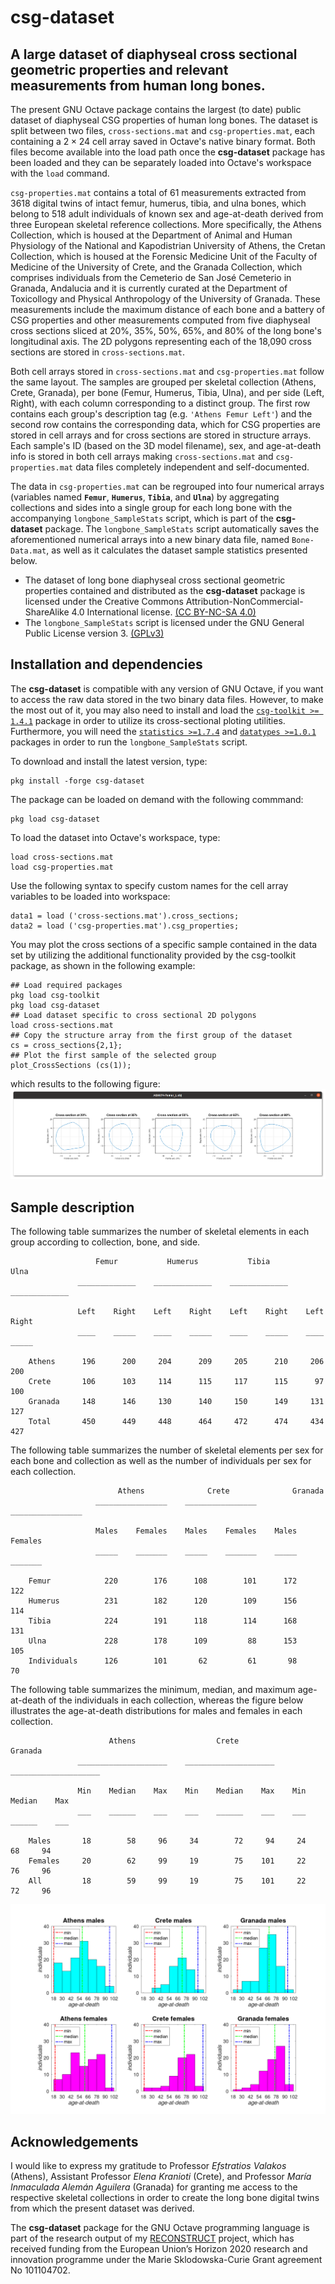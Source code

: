 # csg-dataset
## A large dataset of diaphyseal cross sectional geometric properties and relevant measurements from human long bones.

The present GNU Octave package contains the largest (to date) public dataset of diaphyseal CSG properties of human long bones. The dataset is split between two files, `cross-sections.mat` and `csg-properties.mat`, each containing a $2 \times 24$ cell array saved in Octave's native binary format. Both files become available into the load path once the **csg-dataset** package has been loaded and they can be separately loaded into Octave's workspace with the `load` command.

`csg-properties.mat` contains a total of 61 measurements extracted from 3618 digital twins of intact femur, humerus, tibia, and ulna bones, which belong to 518 adult individuals of known sex and age-at-death derived from three European skeletal reference collections. More specifically, the Athens Collection, which is housed at the Department of Animal and Human Physiology of the National and Kapodistrian University of Athens, the Cretan Collection, which is housed at the Forensic Medicine Unit of the Faculty of Medicine of the University of Crete, and the Granada Collection, which comprises individuals from the Cemeterio de San José Cemeterio in Granada, Andalucia and it is currently curated at the Department of Toxicollogy and Physical Anthropology of the University of Granada. These measurements include the maximum distance of each bone and a battery of CSG properties and other measurements computed from five diaphyseal cross sections sliced at 20%, 35%, 50%, 65%, and 80% of the long bone's longitudinal axis. The 2D polygons representing each of the 18,090 cross sections are stored in `cross-sections.mat`.

Both cell arrays stored in `cross-sections.mat` and `csg-properties.mat` follow the same layout. The samples are grouped per skeletal collection (Athens, Crete, Granada), per bone (Femur, Humerus, Tibia, Ulna), and per side (Left, Right), with each column corresponding to a distinct group. The first row contains each group's description tag (e.g. `'Athens Femur Left'`) and the second row contains the corresponding data, which for CSG properties are stored in cell arrays and for cross sections are stored in structure arrays. Each sample's ID (based on the 3D model filename), sex, and age-at-death info is stored in both cell arrays making `cross-sections.mat` and `csg-properties.mat` data files completely independent and self-documented.

The data in `csg-properties.mat` can be regrouped into four numerical arrays (variables named **`Femur`**, **`Humerus`**, **`Tibia`**, and **`Ulna`**) by aggregating collections and sides into a single group for each long bone with the accompanying `longbone_SampleStats` script, which is part of the **csg-dataset** package. The `longbone_SampleStats` script automatically saves the aforementioned numerical arrays into a new binary data file, named `Bone-Data.mat`, as well as it calculates the dataset sample statistics presented below.

* The dataset of long bone diaphyseal cross sectional geometric properties contained and distributed as the **csg-dataset** package is licensed under the Creative Commons Attribution-NonCommercial-ShareAlike 4.0 International license. [(CC BY-NC-SA 4.0)](https://creativecommons.org/licenses/by-nc-sa/4.0/)
* The `longbone_SampleStats` script is licensed under the GNU General Public License version 3. [(GPLv3)](https://www.gnu.org/licenses/gpl-3.0.en.html)

## Installation and dependencies

The **csg-dataset** is compatible with any version of GNU Octave, if you want to access the raw data stored in the two binary data files. However, to make the most out of it, you may also need to install and load the [`csg-toolkit >= 1.4.1`](https://github.com/pr0m1th3as/csg-toolkit/) package in order to utilize its cross-sectional ploting utilities. Furthermore, you will need the [`statistics >=1.7.4`](https://gnu-octave.github.io/packages/statistics/) and [`datatypes >=1.0.1`](https://github.com/pr0m1th3as/datatypes/) packages in order to run the `longbone_SampleStats` script.

To download and install the latest version, type:
```
pkg install -forge csg-dataset
```
The package can be loaded on demand with the following commmand:
```
pkg load csg-dataset
```
To load the dataset into Octave's workspace, type:
```
load cross-sections.mat
load csg-properties.mat
```
Use the following syntax to specify custom names for the cell array variables to be loaded into workspace:
```
data1 = load ('cross-sections.mat').cross_sections;
data2 = load ('csg-properties.mat').csg_properties;
```
You may plot the cross sections of a specific sample contained in the data set by utilizing the additional functionality provided by the csg-toolkit package, as shown in the following example:
```
## Load required packages
pkg load csg-toolkit
pkg load csg-dataset
## Load dataset specific to cross sectional 2D polygons
load cross-sections.mat
## Copy the structure array from the first group of the dataset
cs = cross_sections{2,1};
## Plot the first sample of the selected group
plot_CrossSections (cs(1));
```
which results to the following figure:
![Figure with femoral diaphyseal cross sections from sample ABH074-Femur_L.obj](doc/plot_cs-figure.png)
## Sample description

The following table summarizes the number of skeletal elements in each group according to collection, bone, and side.
```
                   Femur           Humerus           Tibia            Ulna
               _____________    _____________    _____________    _____________

               Left    Right    Left    Right    Left    Right    Left    Right
               ____    _____    ____    _____    ____    _____    ____    _____

    Athens      196      200     204      209     205      210     206      200
    Crete       106      103     114      115     117      115      97      100
    Granada     148      146     130      140     150      149     131      127
    Total       450      449     448      464     472      474     434      427
```
The following table summarizes the number of skeletal elements per sex for each bone and collection as well as the number of individuals per sex for each collection.
```
                        Athens              Crete              Granada
                   ________________    ________________    ________________

                   Males    Females    Males    Females    Males    Females
                   _____    _______    _____    _______    _____    _______

    Femur            220        176      108        101      172        122
    Humerus          231        182      120        109      156        114
    Tibia            224        191      118        114      168        131
    Ulna             228        178      109         88      153        105
    Individuals      126        101       62         61       98         70
```
The following table summarizes the minimum, median, and maximum age-at-death of the individuals in each collection, whereas the figure below illustrates the age-at-death distributions for males and females in each collection.
```
                      Athens                  Crete                  Granada
               ____________________    ____________________    ____________________

               Min    Median    Max    Min    Median    Max    Min    Median    Max
               ___    ______    ___    ___    ______    ___    ___    ______    ___

    Males       18        58     96     34        72     94     24        68     94
    Females     20        62     99     19        75    101     22        76     96
    All         18        59     99     19        75    101     22        72     96
```
![Age-at-death distributions for males and females in each collection](doc/age-stats.png)

## Acknowledgements

I would like to express my gratitude to Professor *Efstratios Valakos* (Athens), Assistant Professor *Elena Kranioti* (Crete), and Professor *María Inmaculada Alemán Aguilera* (Granada) for granting me access to the respective skeletal collections in order to create the long bone digital twins from which the present dataset was derived.

The **csg-dataset** package for the GNU Octave programming language is part of the research output of my [RECONSTRUCT](https://www.physicalanthropology.gr/reconstruct.php) project, which has received funding from the European Union’s Horizon 2020 research and innovation programme under the Marie Sklodowska-Curie Grant agreement No 101104702.
